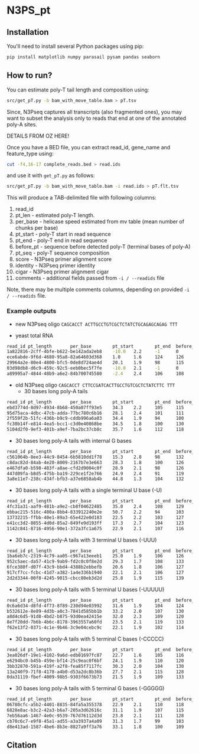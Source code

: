 # N3PS_pt

## Installation

You'll need to install several Python packages using pip:

```bash
pip install matplotlib numpy parasail pysam pandas seaborn
```

## How to run?
You can estimate poly-T tail length and composition using:
```bash
src/get_pT.py -b bam_with_move_table.bam > pT.tsv
```

Since, N3Pseq captures all transcripts (also fragmented ones),
you may want to subset the analysis only to reads that end at
one of the annotated poly-A sites.

DETAILS FROM OZ HERE!

Once you have a BED file, you can extract read_id, gene_name and feature_type using:
```bash
cut -f4,16-17 complete_reads.bed > read.ids
```
and use it with `get_pT.py` as follows:
```bash
src/get_pT.py -b bam_with_move_table.bam -i read.ids > pT.flt.tsv
```


This will produce a TAB-delimited file with following columns:
1. read_id
2. pt_len - estimated poly-T length. 
3. per_base - helicase speed estimated from mv table (mean number of chunks per base)
4. pt_start - poly-T start in read sequence
5. pt_end - poly-T end in read sequence
6. before_pt - sequence before detected poly-T (terminal bases of poly-A)
7. pt_seq - poly-T sequence composition
8. score - N3Pseq primer alignment score
9. identity - N3Pseq primer identity
10. cigar - N3Pseq primer alignment cigar
11. comments - additional fields passed from `-i / --readids` file

Note, there may be multiple comments columns,
depending on provided `-i / --readids` file. 


### Example outputs

- new N3Pseq oligo `CAGCACCT ACTTGCCTGTCGCTCTATCTGCAGAGCAGAG TTT`

 - yeast total RNA
```bash
read_id pt_length       per_base        pt_start        pt_end  before_pt       pt_seq  score   identity        cigar   comments
1a822816-2cff-4bfe-b622-be142ada2eb8    -10.0   2.2     -1      0       TTGCCGACTT              73      0.974   27=1I11=3S      25s     rRNA
ece6abde-9f6d-4680-95a8-82a64603d368    1.0     1.6     124     126     GTAATGATCC      TT      67      0.9     13=1D3=1X2=2D21=2S      18s     rRNA
29964a2e-80e4-4800-bfc5-0de8d724ae4d    20.1    1.9     98      115     CAGAGCAGAG      TTTTTTTTTTTTTTTTT       84      1.0     42=     YDR002W protein_coding
03d98db8-d6c9-459c-92c5-eeb0bec5f7fe    -10.0   2.1     -1      0       CTGCTTCGGT              78      1.0     39=3S   25s     rRNA
a89995a7-4844-48b9-a6e2-84b700745580    -2.4    2.4     106     108     AGCAGAGTAA      TT      75      0.975   11=1X28=2S      SCR1    ncRNA
```

- old N3Pseq oligo `CAGCACCT CTTCCGATCACTTGCCTGTCGCTCTATCTTC TTT`
  - 30 bases long poly-A tails
```bash
read_id pt_length       per_base        pt_start        pt_end  before_pt       pt_seq  score   identity        cigar   comments
ebd3774d-8d97-4934-8b68-450a07ff93e5    34.3    2.2     105     115     TCGCTCTATC      TTCTTTTTTT      74      0.952   11=1I1=1X28=
95d75aca-4dbc-47cb-adda-77bc780c6b16    28.1    2.4     101     111     TCGCTCTATC      TTCTTTTTTT      84      1.0     42=
2f559f2b-51fc-436b-b9c9-cddb996a6a03    34.4    1.9     94      100     TCGCTCTATC      TTCTTT  79      0.976   19=1I22=
fc30b14f-e814-4ea5-bcc1-c3d0e40868be    34.5    1.8     100     130     TCGCTCTATC      TTCTTTTTTTTTTTTTTTTTTTTTTTTTTT  84      1.0     42=
5104d2f0-9ef3-401b-a9ef-7ba2bc37cb8c    35.7    1.6     112     118     GCACTCTATC      TTCTTT  30      0.727   9S3=1D1=1X2=1X1=1D3=1I3=1X1=2D1=1X13=
```

 - 30 bases long poly-A tails with internal G bases
```bash
read_id pt_length       per_base        pt_start        pt_end  before_pt       pt_seq  score   identity        cigar   comments
c561064b-8ee3-44c9-8454-6b5810dd1f78    15.3    2.8     98      132     TCGCTCTATC      TTCTTTTTTCTTTTCTTTTCTTTTTTTTTTTTTT      84      1.0     42=
c8dac82d-84ab-4e20-8009-2167b7e3e663    28.3    1.8     100     126     TCGCTCTATC      TTCTTTTCTTTTCTTTTCTTTTTTTT      84      1.0     42=
e467dfa0-b598-483f-a8ae-cfd2d9004c0f    28.9    2.1     98      126     TCGCTCTATC      TTCTTTTCTTTTCTTTCTTTTTTTTTTT    84      1.0     42=
447d09fa-b8d5-475b-ba19-229ce1f2e766    24.9    2.4     91      119     TCGCTCTATC      TTCTTTTCTTTTCTTTTCTTTTTTTTTT    84      1.0     42=
3a8e11e7-238c-434f-bfb3-a37e6858ab4b    44.8    1.3     104     132     TCGCTCTATC      TTCTTTTCTTTTCTTTTCTTTTTTTTTT    84      1.0     42=
```

 - 30 bases long poly-A tails with a single terminal U base (-U)
```bash
read_id pt_length       per_base        pt_start        pt_end  before_pt       pt_seq  score   identity        cigar   comments
4fc31a31-aaf9-481b-a9e2-cb8f04622485    35.0    2.4     108     129     CTATCTTTAA      TTTTTTTTTTTTTTTTTTTTT   71      0.974   19=1I18=4S
ebbac215-516c-480a-8bb4-833912240e2e    50.7    2.2     94      103     TCTATCTTCA      TTTTTTGTT       81      0.976   39=1D3=
13732215-ffbb-40e1-89a3-65e422e0d183    22.5    2.2     103     127     TCTATCTTCA      TTTTTTTTTTTTTTTTTTTTTTTT        81      0.976   39=1D3=
e41cc3d2-8855-4d0d-85a2-849fe9d193ff    17.3    2.7     104     123     GTATTTTTCA      TTTTTTTTTTTTTTTTTTT     46      0.786   22=2I1=1D2=2X2=1X2=1D1=1X3=1D3=
1142c841-8716-4956-90e1-372a3fc1a675    22.9    2.1     107     116     TCTATCTTCA      TTTTTTTTT       68      0.905   8=1D3=2X26=1D3=
```

 - 30 bases long poly-A tails with 3 terminal U bases (-UUU)
```bash
read_id pt_length       per_base        pt_start        pt_end  before_pt       pt_seq  score   identity        cigar   comments
1ba6eb7c-2319-4c79-aa05-c967a13eeeb1    25.0    1.9     106     126     TATCTTCAAA      TTTTTTTTTTTTTTTTTTTT    78      1.0     39=3S
952c5aec-da57-41c9-9ab9-fd2c0c0f8e2d    29.3    1.7     108     133     TCTATTTAAA      TTTTTTTTTTTTTTTTTTTTTTTTT       71      0.974   35=1I2=4S
6fce380f-d07f-43c9-bbd4-4388b2ebbefb    20.6    1.8     106     127     ATCTCTCAAA      TTTTTTTTTTTTTTTTTTTTT   66      0.925   29=2I5=1I3=2S
917cf7cc-fcbc-41d7-a382-1a4e336b1940    22.1    2.1     106     127     TATCTTCAAA      TTTTTTTTTTTTTTTTTTTTT   78      1.0     39=3S
2d2d3344-00f8-4245-9015-cbcc80eb3d2d    25.8    1.9     115     139     ATCTTAGAAA      TTTTTTTTTTTTTTTTTTTTTTTT        76      1.0     38=4S
```

 - 30 bases long poly-A tails with 5 terminal U bases (-UUUUU)
```bash
read_id pt_length       per_base        pt_start        pt_end  before_pt       pt_seq  score   identity        cigar   comments
0c6a6d34-d8fd-4f73-8f89-230d94e03992    31.6    1.9     104     124     TCTTCAAAAA      TTTTTTTTTTTTTTTTTTTT    57      0.872   9=1I17=1X1=1D1=1D1=1X7=3S
b532612e-8e89-4d3b-a0c3-7841d585bb1b    33.2    2.0     107     130     TCTTCAAAAA      TTTTTTTTTTTTTTTTTTTTTTT 75      0.974   8=1D31=3S
a8d4c6d5-91d8-4bd2-b875-93d0ea42415e    32.0    2.3     109     120     TCTTCAAAAA      TTTTTTTTTTT     78      1.0     39=3S
8e7f20dd-7b6b-4b6c-8178-3963557a60fd    23.5    2.1     119     133     TCTTCAAAAA      TTTTTTTTTTTTTT  78      1.0     39=3S
f62e13f2-0371-4c1e-9b46-3c9e04cebc9c    22.1    1.9     102     114     TCTTCAAAAA      TTTTTTTTTTTT    78      1.0     39=3S
```

 - 30 bases long poly-A tails with 5 terminal C bases (-CCCCC)
```bash
read_id pt_length       per_base        pt_start        pt_end  before_pt       pt_seq  score   identity        cigar   comments
3ea026df-19e1-4102-9a6d-edb01697fc87    22.7    1.6     105     116     TCTTCGGGGG      TTTTTTTTTTT     78      1.0     39=3S
e6294bc0-b45b-459e-bf14-25c9eac0f6bf    24.1    1.9     110     120     TCTTCGGGGG      TTTTTTTTTT      73      0.974   21=1I17=3S
3bb32870-591a-419f-a2f8-fea85f7117fc    30.3    2.0     104     130     TCTTCGGGGG      TTTTTTTTTTTTTTTTTTTTTTTTTT      78      1.0     39=3S
13a240f9-71f8-4178-a4b0-d53a2dc8b36b    27.7    2.1     115     128     TCTTCGGGGG      TTTTCTTTTTTTT   55      0.872   22=1D3=1X1=1I1X1=1X8=3S
0da31119-fbef-4009-98b5-9303f6673b73    21.5    1.9     109     133     TCTTCGGGGG      TTTTTTTTTTTTTTTTTTTTTTTT        78      1.0     39=3S
```

 - 30 bases long poly-A tails with 5 terminal G bases (-GGGGG)
```bash
read_id pt_length       per_base        pt_start        pt_end  before_pt       pt_seq  score   identity        cigar   comments
06780cfc-a5b2-4401-8835-84fa5a355378    22.9    2.1     110     118     ATCTTCCCCC      TTTTTTTT        78      1.0     39=3S
6828e8ac-b3c2-42a3-b6a7-205a3d62616c    31.1    1.9     107     115     TCTTCCCCCC      TTTTTTTT        56      0.872   11=2I12=3I11=3S
7eb56aa6-1467-4e0c-9539-767d76112d3d    23.8    2.1     111     128     CTCCCCCCCC      TTTTTTTTTTTTTTTTT       58      0.892   13=1X3=1D1=1I13=1D5=5S
cb70c6c7-e9f8-45a1-ad55-a3a3937a4a09    31.3    1.7     99      103     TCGCTCTACC      TTTT    72      0.951   34=1X3=1I2=1S
d8e413ad-1587-4be6-8b3e-8827a9ff3a76    33.1    1.8     100     109     TCTTCCCCCC      TTTTTTTTT       75      0.974   15=1D24=3S
```

## Citation

